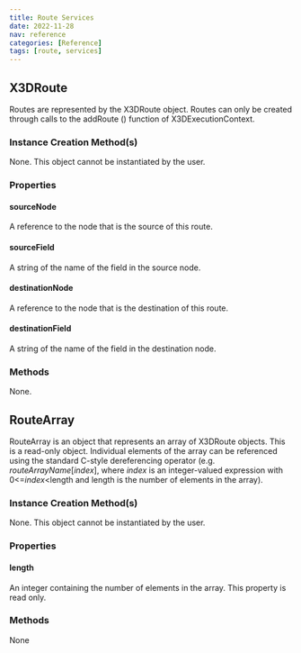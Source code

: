 ```yaml
---
title: Route Services
date: 2022-11-28
nav: reference
categories: [Reference]
tags: [route, services]
---
```

## X3DRoute

Routes are represented by the X3DRoute object. Routes can only be created through calls to the addRoute () function of X3DExecutionContext.

### Instance Creation Method\(s\)

None. This object cannot be instantiated by the user.

### Properties

#### **sourceNode**

A reference to the node that is the source of this route.

#### **sourceField**

A string of the name of the field in the source node.

#### **destinationNode**

A reference to the node that is the destination of this route.

#### **destinationField**

A string of the name of the field in the destination node.

### Methods

None.

## RouteArray

RouteArray is an object that represents an array of X3DRoute objects. This is a read-only object. Individual elements of the array can be referenced using the standard C-style dereferencing operator (e.g. *routeArrayName*[*index*], where *index* is an integer-valued expression with 0\<=*index*\<length and length is the number of elements in the array).

### Instance Creation Method\(s\)

None. This object cannot be instantiated by the user.

### Properties

#### **length**

An integer containing the number of elements in the array. This property is read only.

### Methods

None
